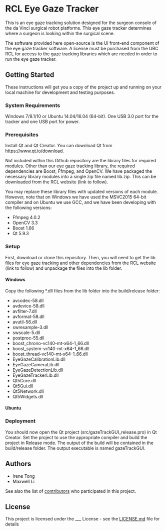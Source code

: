 # RCL Eye Gaze Tracker

This is an eye gaze tracking solution designed for the surgeon console of the da Vinci surgical robot platforms. This eye gaze tracker determines where a surgeon is looking within the surgical scene.

The software provided here open-source is the UI front-end component of the eye gaze tracker software. A license must be purchased from the UBC RCL for access to the gaze tracking libraries which are needed in order to run the eye gaze tracker.

## Getting Started

These instructions will get you a copy of the project up and running on your local machine for development and testing purposes.

### System Requirements

Windows 7/8.1/10 or Ubuntu 14.04/16.04 (64-bit). One USB 3.0 port for the tracker and one USB port for power.

### Prerequisites

Install Qt and Qt Creator. You can download Qt from https://www.qt.io/download.

Not included within this Github repository are the library files for required modules. Other than our eye gaze tracking library, the required dependencies are Boost, Ffmpeg, and OpenCV. We have packaged the necessary library modules into a single zip file named lib.zip. This can be downloaded from the RCL website (link to follow).

You may replace these library files with updated versions of each module. However, note that on Windows we have used the MSVC2015 64-bit compiler and on Ubuntu we use GCC, and we have been developing with the following versions:

* Ffmpeg 4.0.2
* OpenCV 3.3
* Boost 1.66
* Qt 5.9.3

### Setup

First, download or clone this repository. Then, you will need to get the lib files for eye gaze tracking and other dependencies from the RCL website (link to follow) and unpackage the files into the lib folder. 

#### Windows

Copy the following *.dll files from the lib folder into the build/release folder:
* avcodec-58.dll
* avdevice-58.dll
* avfilter-7.dll
* avformat-58.dll
* avutil-56.dll
* swresample-3.dll
* swscale-5.dll
* postproc-55.dll
* boost_chrono-vc140-mt-x64-1_66.dll
* boost_system-vc140-mt-x64-1_66.dll
* boost_thread-vc140-mt-x64-1_66.dll
* EyeGazeCalibrationLib.dll
* EyeGazeCameraLib.dll
* EyeGazeDetectionLib.dll
* EyeGazeTrackerLib.dll
* Qt5Core.dll
* Qt5Gui.dll
* Qt5Network.dll
* Qt5Widgets.dll

#### Ubuntu


### Deployment

You should now open the Qt project (src/gazeTrackGUI_release.pro) in Qt Creator. Set the project to use the appropriate compiler and build the project in Release mode. The output of the build will be contained in the build/release folder. The output executable is named gazeTrackGUI.

## Authors

* Irene Tong
* Maxwell Li

See also the list of [contributors](https://github.com/ubc-rcl/eye-gaze-tracker/graphs/contributors) who participated in this project.

## License

This project is licensed under the ___ License - see the [LICENSE.md](LICENSE.md) file for details


